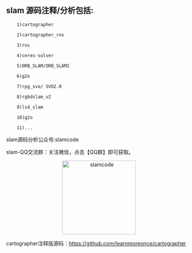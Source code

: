 ## slam 源码注释/分析包括:  

        1)cartographer  

        2)cartographer_ros  

        3)ros  

        4)ceres-solver    

        5)ORB_SLAM/ORB_SLAM2

        6)g2o

        7)rpg_svo/ SVO2.0

        8)rgbdslam_v2

        9)lsd_slam

        10)g2o

        11)...

slam源码分析公众号:slamcode

slam-QQ交流群：关注微信，点击【QQ群】即可获取。

<div  align="center">    
 <img src="https://raw.githubusercontent.com/learnmoreonce/SLAM/master/slamcode.jpg" width = "200" height = "200" alt="slamcode" align=center />
</div>





cartographer注释版源码：https://github.com/learnmoreonce/cartographer

